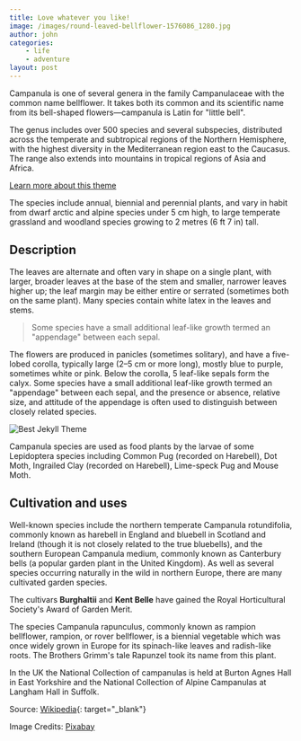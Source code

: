 ```yaml
---
title: Love whatever you like!
image: /images/round-leaved-bellflower-1576086_1280.jpg
author: john
categories: 
    - life
    - adventure
layout: post
---
```


Campanula is one of several genera in the family Campanulaceae with the common name bellflower. It takes both its common and its scientific name from its bell-shaped flowers—campanula is Latin for "little bell".


The genus includes over 500 species and several subspecies, distributed across the temperate and subtropical regions of the Northern Hemisphere, with the highest diversity in the Mediterranean region east to the Caucasus. The range also extends into mountains in tropical regions of Asia and Africa.

[Learn more about this theme]({{site.baseurl}}/about/)

The species include annual, biennial and perennial plants, and vary in habit from dwarf arctic and alpine species under 5 cm high, to large temperate grassland and woodland species growing to 2 metres (6 ft 7 in) tall.

## Description
The leaves are alternate and often vary in shape on a single plant, with larger, broader leaves at the base of the stem and smaller, narrower leaves higher up; the leaf margin may be either entire or serrated (sometimes both on the same plant). Many species contain white latex in the leaves and stems.

> Some species have a small additional leaf-like growth termed an "appendage" between each sepal.

The flowers are produced in panicles (sometimes solitary), and have a five-lobed corolla, typically large (2–5 cm or more long), mostly blue to purple, sometimes white or pink. Below the corolla, 5 leaf-like sepals form the calyx. Some species have a small additional leaf-like growth termed an "appendage" between each sepal, and the presence or absence, relative size, and attitude of the appendage is often used to distinguish between closely related species.

![Best Jekyll Theme]({{site.baseurl}}/images/800px-Campanula_flower_parts_text.jpg)


Campanula species are used as food plants by the larvae of some Lepidoptera species including Common Pug (recorded on Harebell), Dot Moth, Ingrailed Clay (recorded on Harebell), Lime-speck Pug and Mouse Moth.

## Cultivation and uses
Well-known species include the northern temperate Campanula rotundifolia, commonly known as harebell in England and bluebell in Scotland and Ireland (though it is not closely related to the true bluebells), and the southern European Campanula medium, commonly known as Canterbury bells (a popular garden plant in the United Kingdom). As well as several species occurring naturally in the wild in northern Europe, there are many cultivated garden species.

The cultivars **Burghaltii** and **Kent Belle** have gained the Royal Horticultural Society's Award of Garden Merit.

The species Campanula rapunculus, commonly known as rampion bellflower, rampion, or rover bellflower, is a biennial vegetable which was once widely grown in Europe for its spinach-like leaves and radish-like roots. The Brothers Grimm's tale Rapunzel took its name from this plant.

In the UK the National Collection of campanulas is held at Burton Agnes Hall in East Yorkshire and the National Collection of Alpine Campanulas at Langham Hall in Suffolk.

Source: [Wikipedia](https://en.wikipedia.org/wiki/Campanula){: target="_blank"}

Image Credits: [Pixabay](https://pixabay.com)